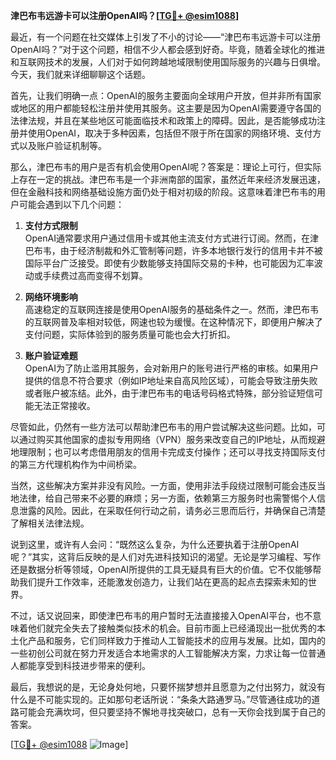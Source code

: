 **津巴布韦远游卡可以注册OpenAI吗？[[TG💪+ @esim1088](https://t.me/s/esim1088)]**

最近，有一个问题在社交媒体上引发了不小的讨论——“津巴布韦远游卡可以注册OpenAI吗？”对于这个问题，相信不少人都会感到好奇。毕竟，随着全球化的推进和互联网技术的发展，人们对于如何跨越地域限制使用国际服务的兴趣与日俱增。今天，我们就来详细聊聊这个话题。

首先，让我们明确一点：OpenAI的服务主要面向全球用户开放，但并非所有国家或地区的用户都能轻松注册并使用其服务。这主要是因为OpenAI需要遵守各国的法律法规，并且在某些地区可能面临技术和政策上的障碍。因此，是否能够成功注册并使用OpenAI，取决于多种因素，包括但不限于所在国家的网络环境、支付方式以及账户验证机制等。

那么，津巴布韦的用户是否有机会使用OpenAI呢？答案是：理论上可行，但实际上存在一定的挑战。津巴布韦是一个非洲南部的国家，虽然近年来经济发展迅速，但在金融科技和网络基础设施方面仍处于相对初级的阶段。这意味着津巴布韦的用户可能会遇到以下几个问题：

1. **支付方式限制**  
   OpenAI通常要求用户通过信用卡或其他主流支付方式进行订阅。然而，在津巴布韦，由于经济制裁和外汇管制等问题，许多本地银行发行的信用卡并不被国际平台广泛接受。即使有少数能够支持国际交易的卡种，也可能因为汇率波动或手续费过高而变得不划算。

2. **网络环境影响**  
   高速稳定的互联网连接是使用OpenAI服务的基础条件之一。然而，津巴布韦的互联网普及率相对较低，网速也较为缓慢。在这种情况下，即便用户解决了支付问题，实际体验到的服务质量可能也会大打折扣。

3. **账户验证难题**  
   OpenAI为了防止滥用其服务，会对新用户的账号进行严格的审核。如果用户提供的信息不符合要求（例如IP地址来自高风险区域），可能会导致注册失败或者账户被冻结。此外，由于津巴布韦的电话号码格式特殊，部分验证短信可能无法正常接收。

尽管如此，仍然有一些方法可以帮助津巴布韦的用户尝试解决这些问题。比如，可以通过购买其他国家的虚拟专用网络（VPN）服务来改变自己的IP地址，从而规避地理限制；也可以考虑借用朋友的信用卡完成支付操作；还可以寻找支持国际支付的第三方代理机构作为中间桥梁。

当然，这些解决方案并非没有风险。一方面，使用非法手段绕过限制可能会违反当地法律，给自己带来不必要的麻烦；另一方面，依赖第三方服务时也需警惕个人信息泄露的风险。因此，在采取任何行动之前，请务必三思而后行，并确保自己清楚了解相关法律法规。

说到这里，或许有人会问：“既然这么复杂，为什么还要执着于注册OpenAI呢？”其实，这背后反映的是人们对先进科技知识的渴望。无论是学习编程、写作还是数据分析等领域，OpenAI所提供的工具无疑具有巨大的价值。它不仅能够帮助我们提升工作效率，还能激发创造力，让我们站在更高的起点去探索未知的世界。

不过，话又说回来，即使津巴布韦的用户暂时无法直接接入OpenAI平台，也不意味着他们就完全失去了接触类似技术的机会。目前市面上已经涌现出一批优秀的本土化产品和服务，它们同样致力于推动人工智能技术的应用与发展。比如，国内的一些初创公司就在努力开发适合本地需求的人工智能解决方案，力求让每一位普通人都能享受到科技进步带来的便利。

最后，我想说的是，无论身处何地，只要怀揣梦想并且愿意为之付出努力，就没有什么是不可能实现的。正如那句老话所说：“条条大路通罗马。”尽管通往成功的道路可能会充满坎坷，但只要坚持不懈地寻找突破口，总有一天你会找到属于自己的答案。

[[TG💪+ @esim1088](https://t.me/s/esim1088) ![Image](https://i.postimg.cc/4NQfJmqS/Snipaste-2025-05-13-00-14-12.png)]